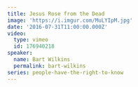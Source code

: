 ```yaml
---
title: Jesus Rose from the Dead
image: 'https://i.imgur.com/MuLYIpM.jpg'
date: '2016-07-31T11:00:00.000Z'
video:
  type: vimeo
  id: 176940218
speaker:
  name: Bart Wilkins
  permalink: bart-wilkins
series: people-have-the-right-to-know
---
```


